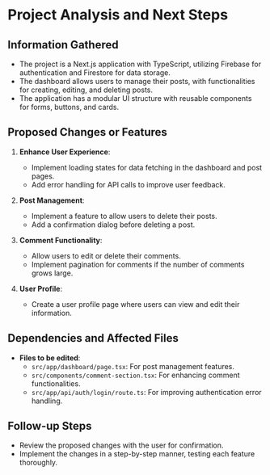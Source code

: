# Project Analysis and Next Steps

## Information Gathered
- The project is a Next.js application with TypeScript, utilizing Firebase for authentication and Firestore for data storage.
- The dashboard allows users to manage their posts, with functionalities for creating, editing, and deleting posts.
- The application has a modular UI structure with reusable components for forms, buttons, and cards.

## Proposed Changes or Features
1. **Enhance User Experience**:
   - Implement loading states for data fetching in the dashboard and post pages.
   - Add error handling for API calls to improve user feedback.

2. **Post Management**:
   - Implement a feature to allow users to delete their posts.
   - Add a confirmation dialog before deleting a post.

3. **Comment Functionality**:
   - Allow users to edit or delete their comments.
   - Implement pagination for comments if the number of comments grows large.

4. **User Profile**:
   - Create a user profile page where users can view and edit their information.

## Dependencies and Affected Files
- **Files to be edited**:
  - `src/app/dashboard/page.tsx`: For post management features.
  - `src/components/comment-section.tsx`: For enhancing comment functionalities.
  - `src/app/api/auth/login/route.ts`: For improving authentication error handling.

## Follow-up Steps
- Review the proposed changes with the user for confirmation.
- Implement the changes in a step-by-step manner, testing each feature thoroughly.
